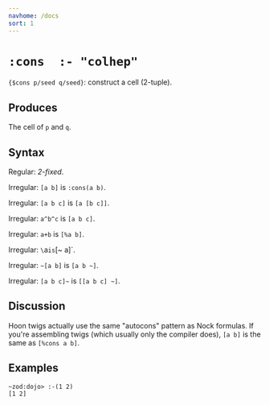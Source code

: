 ```yaml
---
navhome: /docs
sort: 1
---
```


# `:cons  :- "colhep"`

`{$cons p/seed q/seed}`: construct a cell (2-tuple).

## Produces

The cell of `p` and `q`.

## Syntax

Regular: *2-fixed*.

Irregular: `[a b]` is `:cons(a b)`.

Irregular: `[a b c]` is `[a [b c]]`.

Irregular: `a^b^c` is `[a b c]`.

Irregular: `a+b` is `[%a b]`.

Irregular: `\`a` is `[~ a]`.

Irregular: `~[a b]` is `[a b ~]`.

Irregular: `[a b c]~` is `[[a b c] ~]`.

## Discussion

Hoon twigs actually use the same "autocons" pattern as Nock 
formulas.  If you're assembling twigs (which usually only the
compiler does), `[a b]` is the same as `[%cons a b]`.

## Examples

```
~zod:dojo> :-(1 2)
[1 2]
```
